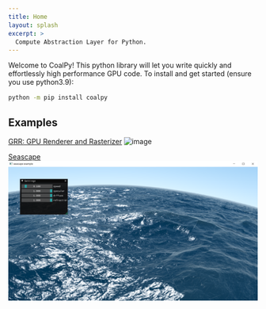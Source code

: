 ```yaml
---
title: Home
layout: splash 
excerpt: >
  Compute Abstraction Layer for Python.
---
```


Welcome to CoalPy! This python library will let you write quickly and effortlessly high performance GPU code.
To install and get started (ensure you use python3.9):

```bash
python -m pip install coalpy
```

## Examples

[GRR: GPU Renderer and Rasterizer](https://github.com/kecho/grr)
![image](https://github.com/kecho/grr/blob/master/docs/images/grr_main.png?raw=true)

[Seascape](https://github.com/kecho/coalpy/blob/master/Source/scripts/coalpy/examples/)
![image](images/seascape.png?raw=true "Seascape shadertoy by Alexander Alekseev aka TDM - 2014.")



